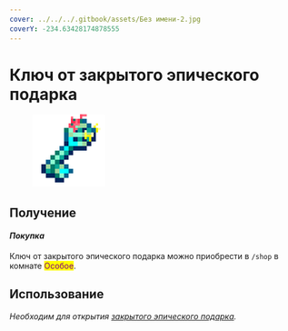 ```yaml
---
cover: ../../../.gitbook/assets/Без имени-2.jpg
coverY: -234.63428174878555
---
```


# Ключ от закрытого эпического подарка

<figure><img src="../../../.gitbook/assets/epic_key_128.png" alt=""><figcaption></figcaption></figure>

## Получение

#### _Покупка_

Ключ от закрытого эпического подарка можно приобрести в `/shop` в комнате <mark style="color:purple;">Особое</mark>.

## Использование

_Необходим для открытия_ [_закрытого эпического подарка_](epic\_key.md)_._
